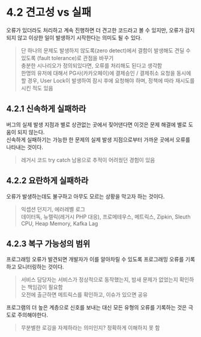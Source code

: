 # 4.2 견고성 vs 실패

오류가 있더라도 처리하고 계속 진행하면 더 견고한 코드라고 볼 수 있지만, 오류가 감지되지 않고 이상한 일이 발생하기 시작한다는 의미도 될 수 있다.  

> 단 하나의 문제도 발생하지 않도록(zero detect)에서 결함이 발생해도 견딜 수 있도록 (fault tolerance)로 관점을 바꾸기  
> 충분한 시나리오가 정의되있다면, 오류를 처리해도 된다고 생각함  
> 한명의 유저에 대해서 PG사(카카오페이)에 결제승인 / 결제취소 요청을 동시에 할 경우, User Lock이 발생하여 잠시 후에 요청해야 하며, 정책에 따라 재시도를 시킨 적도 있음  

## 4.2.1 신속하게 실패하라

버그의 실제 발생 지점과 별로 상관없는 곳에서 짖어댄다면 이것은 문제 해결에 별로 도움이 되지 않는다.  
신속하게 실패하기는 가능한 한 문제의 실제 발생 지점으로부터 가까운 곳에서 오류를 나타내는 것이다.  

> 레거시 코드 try catch 남용으로 추적이 어려웠던 경험이 있음  

## 4.2.2 요란하게 실패하라

오류가 발생하는데도 불구하고 아무도 모르는 상황을 막고자 하는 것이다.  

> 익셉션 던지기, 에러레벨 로그  
> 데이터독, 뉴렐릭(레거시 PHP 대응), 프로메테우스, 메트릭스, Zipkin, Sleuth  
> CPU, Heap Memory, Kafka Lag  

## 4.2.3 복구 가능성의 범위

프로그래밍 오류가 발견되면 개발자가 이를 알아차릴 수 있도록 프로그래밍 오류를 기록하고 모니터링하는 것이다.  

> 서비스 담당자는 서비스가 정상적으로 동작했는지, 밤새 문제가 없었는지 확인하는 책임감이 필요함  
> 오전에 출근하면 메트릭스를 확인하고, 이슈가 있으면 공유  

프로그램의 더 높은 계층으로 신호를 보내는 대신 모든 유형의 오류를 기록하는 것은 극도로 주의해야한다.  

> 무분별한 로깅을 자제하라는 의미인지? 정확하게 이해하지 못 함  
